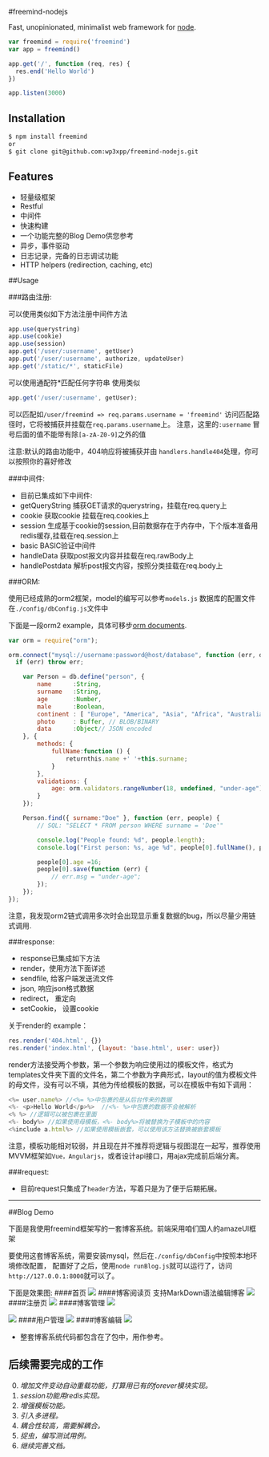 #freemind-nodejs

  Fast, unopinionated, minimalist web framework for [node](http://nodejs.org).

```js
var freemind = require('freemind')
var app = freemind()

app.get('/', function (req, res) {
  res.end('Hello World')
})

app.listen(3000)
```
## Installation

```bash
$ npm install freemind
or
$ git clone git@github.com:wp3xpp/freemind-nodejs.git
```
## Features

  * 轻量级框架
  * Restful
  * 中间件
  * 快速构建
  * 一个功能完整的Blog Demo供您参考
  * 异步，事件驱动
  * 日志记录，完备的日志调试功能
  * HTTP helpers (redirection, caching, etc)
  
##Usage

###路由注册:

可以使用类似如下方法注册中间件方法
```javascript  
app.use(querystring)
app.use(cookie)
app.use(session)
app.get('/user/:username', getUser)
app.put('/user/:username', authorize, updateUser)
app.get('/static/*', staticFile)
```
可以使用通配符*匹配任何字符串
使用类似
```javascript
app.get('/user/:username', getUser);
```
可以匹配如`/user/freemind => req.params.username = 'freemind'`
访问匹配路径时，它将被捕获并挂载在`req.params.username`上。
注意，这里的`:username` 冒号后面的值不能带有除`[a-zA-Z0-9]`之外的值

注意:默认的路由功能中，404响应将被捕获并由 `handlers.handle404`处理，你可以按照你的喜好修改

###中间件:

  * 目前已集成如下中间件:
  * getQueryString 捕获GET请求的querystring，挂载在req.query上
  * cookie 获取cookie 挂载在req.cookies上
  * session 生成基于cookie的session,目前数据存在于内存中，下个版本准备用redis缓存,挂载在req.session上
  * basic BASIC验证中间件
  * handleData 获取post报文内容并挂载在req.rawBody上
  * handlePostdata 解析post报文内容，按照分类挂载在req.body上

###ORM:

使用已经成熟的orm2框架，model的编写可以参考`models.js`
数据库的配置文件在`./config/dbConfig.js`文件中

下面是一段orm2 example，具体可移步[orm documents](https://github.com/dresende/node-orm2).

```javascript
var orm = require("orm");

orm.connect("mysql://username:password@host/database", function (err, db) {
  if (err) throw err;

    var Person = db.define("person", {
        name      :String,
        surname   :String,
        age       :Number,
        male      :Boolean,
        continent : [ "Europe", "America", "Asia", "Africa", "Australia", "Antartica" ], // ENUM type
        photo     : Buffer, // BLOB/BINARY
        data      :Object// JSON encoded
    }, {
        methods: {
            fullName:function () {
                returnthis.name +' '+this.surname;
            }
        },
        validations: {
            age: orm.validators.rangeNumber(18, undefined, "under-age")
        }
    });

    Person.find({ surname:"Doe" }, function (err, people) {
        // SQL: "SELECT * FROM person WHERE surname = 'Doe'"

        console.log("People found: %d", people.length);
        console.log("First person: %s, age %d", people[0].fullName(), people[0].age);

        people[0].age =16;
        people[0].save(function (err) {
            // err.msg = "under-age";
        });
    });
});
```
注意，我发现orm2链式调用多次时会出现显示重复数据的bug，所以尽量少用链式调用.


###response:

  * response已集成如下方法
  * render，使用方法下面详述
  * sendfile, 给客户端发送流文件
  * json, 响应json格式数据
  * redirect， 重定向
  * setCookie， 设置cookie

关于render的 example：

```javascript
res.render('404.html', {})
res.render('index.html', {layout: 'base.html', user: user})
```
render方法接受两个参数，第一个参数为响应使用过的模板文件，格式为templates文件夹下面的文件名，第二个参数为字典形式，layout的值为模板文件的母文件，没有可以不填，其他为传给模板的数据，可以在模板中有如下调用：
```javascript
<%= user.name%> //<%= %>中包裹的是从后台传来的数据
<%- <p>Hello World</p>%>  //<%- %>中包裹的数据不会被解析
<% %> //逻辑可以被包裹在里面
<%- body%> //如果使用母模板，<%- body%>将被替换为子模板中的内容
<%include a.html%> //如果使用模板嵌套，可以使用该方法替换被嵌套模板
```

注意，模板功能相对较弱，并且现在并不推荐将逻辑与视图混在一起写，推荐使用MVVM框架如`Vue，Angularjs`，或者设计api接口，用ajax完成前后端分离。

###request:
  
  * 目前request只集成了`header`方法，写着只是为了便于后期拓展。

-----------------------------------
##Blog Demo

下面是我使用freemind框架写的一套博客系统。前端采用咱们国人的amazeUI框架

要使用这套博客系统，需要安装mysql，然后在`./config/dbConfig`中按照本地环境修改配置，
配置好了之后，使用`node runBlog.js`就可以运行了，访问`http://127.0.0.1:8000`就可以了。

下面是效果图:
####首页
![](http://pfile.cn/0zt94c)
####博客阅读页 支持MarkDown语法编辑博客
![](http://pfile.cn/qpqfjh)
####注册页
![](http://pfile.cn/s808hg)
####博客管理
![](http://pfile.cn/x4mihy)

![](http://pfile.cn/5hjoxp)
####用户管理
![](http://pfile.cn/jnlwcw)
####博客编辑
![](http://pfile.cn/lrul5m)

 * 整套博客系统代码都包含在了包中，用作参考。

后续需要完成的工作
------------------------------

  0. *增加文件变动自动重载功能，打算用已有的forever模块实现。*
  1. *session功能用redis实现。*
  2. *增强模板功能。*
  3. *引入多进程。*
  4. *耦合性较高，需要解耦合。*
  5. *捉虫，编写测试用例。*
  6. *继续完善文档。*
